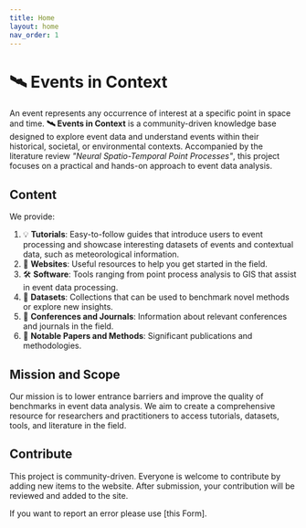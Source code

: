 ```yaml
---
title: Home
layout: home
nav_order: 1
---
```


# 🛰️ Events in Context

An event represents any occurrence of interest at a specific point in space and time.
**🛰️ Events in Context** is a community-driven knowledge base designed to explore event data and understand events within their historical, societal, or environmental contexts. Accompanied by the literature review *"Neural Spatio-Temporal Point Processes"*, this project focuses on a practical and hands-on approach to event data analysis.

## Content

We provide:

1. 💡 **Tutorials**: Easy-to-follow guides that introduce users to event processing and showcase interesting datasets of events and contextual data, such as meteorological information.
2. 🔗 **Websites**: Useful resources to help you get started in the field.
3. 🛠️ **Software**: Tools ranging from point process analysis to GIS that assist in event data processing.
4. 💾 **Datasets**: Collections that can be used to benchmark novel methods or explore new insights.
5. 📖 **Conferences and Journals**: Information about relevant conferences and journals in the field.
6. 🤖 **Notable Papers and Methods**: Significant publications and methodologies.

## Mission and Scope

Our mission is to lower entrance barriers and improve the quality of benchmarks in event data analysis. We aim to create a comprehensive resource for researchers and practitioners to access tutorials, datasets, tools, and literature in the field.

## Contribute

This project is community-driven. Everyone is welcome to contribute by adding new items to the website. After submission, your contribution will be reviewed and added to the site.

If you want to report an error please use [this Form]. 